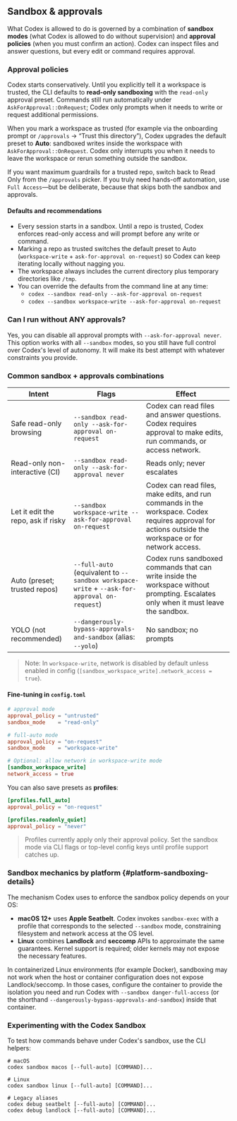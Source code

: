 ## Sandbox & approvals

What Codex is allowed to do is governed by a combination of **sandbox modes** (what Codex is allowed to do without supervision) and **approval policies** (when you must confirm an action). Codex can inspect files and answer questions, but every edit or command requires approval.

### Approval policies

Codex starts conservatively. Until you explicitly tell it a workspace is trusted, the CLI defaults to **read-only sandboxing** with the `read-only` approval preset. Commands still run automatically under `AskForApproval::OnRequest`; Codex only prompts when it needs to write or request additional permissions.

When you mark a workspace as trusted (for example via the onboarding prompt or `/approvals` → “Trust this directory”), Codex upgrades the default preset to **Auto**: sandboxed writes inside the workspace with `AskForApproval::OnRequest`. Codex only interrupts you when it needs to leave the workspace or rerun something outside the sandbox.

If you want maximum guardrails for a trusted repo, switch back to Read Only from the `/approvals` picker. If you truly need hands-off automation, use `Full Access`—but be deliberate, because that skips both the sandbox and approvals.

#### Defaults and recommendations

- Every session starts in a sandbox. Until a repo is trusted, Codex enforces read-only access and will prompt before any write or command.
- Marking a repo as trusted switches the default preset to Auto (`workspace-write` + `ask-for-approval on-request`) so Codex can keep iterating locally without nagging you.
- The workspace always includes the current directory plus temporary directories like `/tmp`.
- You can override the defaults from the command line at any time:
  - `codex --sandbox read-only --ask-for-approval on-request`
  - `codex --sandbox workspace-write --ask-for-approval on-request`

### Can I run without ANY approvals?

Yes, you can disable all approval prompts with `--ask-for-approval never`. This option works with all `--sandbox` modes, so you still have full control over Codex's level of autonomy. It will make its best attempt with whatever constraints you provide.

### Common sandbox + approvals combinations

| Intent                             | Flags                                                                                       | Effect                                                                                                                                                |
| ---------------------------------- | ------------------------------------------------------------------------------------------- | ----------------------------------------------------------------------------------------------------------------------------------------------------- |
| Safe read-only browsing            | `--sandbox read-only --ask-for-approval on-request`                                         | Codex can read files and answer questions. Codex requires approval to make edits, run commands, or access network.                                    |
| Read-only non-interactive (CI)     | `--sandbox read-only --ask-for-approval never`                                              | Reads only; never escalates                                                                                                                           |
| Let it edit the repo, ask if risky | `--sandbox workspace-write --ask-for-approval on-request`                                   | Codex can read files, make edits, and run commands in the workspace. Codex requires approval for actions outside the workspace or for network access. |
| Auto (preset; trusted repos)       | `--full-auto` (equivalent to `--sandbox workspace-write` + `--ask-for-approval on-request`) | Codex runs sandboxed commands that can write inside the workspace without prompting. Escalates only when it must leave the sandbox.                   |
| YOLO (not recommended)             | `--dangerously-bypass-approvals-and-sandbox` (alias: `--yolo`)                              | No sandbox; no prompts                                                                                                                                |

> Note: In `workspace-write`, network is disabled by default unless enabled in config (`[sandbox_workspace_write].network_access = true`).

#### Fine-tuning in `config.toml`

```toml
# approval mode
approval_policy = "untrusted"
sandbox_mode    = "read-only"

# full-auto mode
approval_policy = "on-request"
sandbox_mode    = "workspace-write"

# Optional: allow network in workspace-write mode
[sandbox_workspace_write]
network_access = true
```

You can also save presets as **profiles**:

```toml
[profiles.full_auto]
approval_policy = "on-request"

[profiles.readonly_quiet]
approval_policy = "never"
```

> Profiles currently apply only their approval policy. Set the sandbox mode via CLI flags or top-level config keys until profile support catches up.

### Sandbox mechanics by platform {#platform-sandboxing-details}

The mechanism Codex uses to enforce the sandbox policy depends on your OS:

- **macOS 12+** uses **Apple Seatbelt**. Codex invokes `sandbox-exec` with a profile that corresponds to the selected `--sandbox` mode, constraining filesystem and network access at the OS level.
- **Linux** combines **Landlock** and **seccomp** APIs to approximate the same guarantees. Kernel support is required; older kernels may not expose the necessary features.

In containerized Linux environments (for example Docker), sandboxing may not work when the host or container configuration does not expose Landlock/seccomp. In those cases, configure the container to provide the isolation you need and run Codex with `--sandbox danger-full-access` (or the shorthand `--dangerously-bypass-approvals-and-sandbox`) inside that container.

### Experimenting with the Codex Sandbox

To test how commands behave under Codex's sandbox, use the CLI helpers:

```
# macOS
codex sandbox macos [--full-auto] [COMMAND]...

# Linux
codex sandbox linux [--full-auto] [COMMAND]...

# Legacy aliases
codex debug seatbelt [--full-auto] [COMMAND]...
codex debug landlock [--full-auto] [COMMAND]...
```
